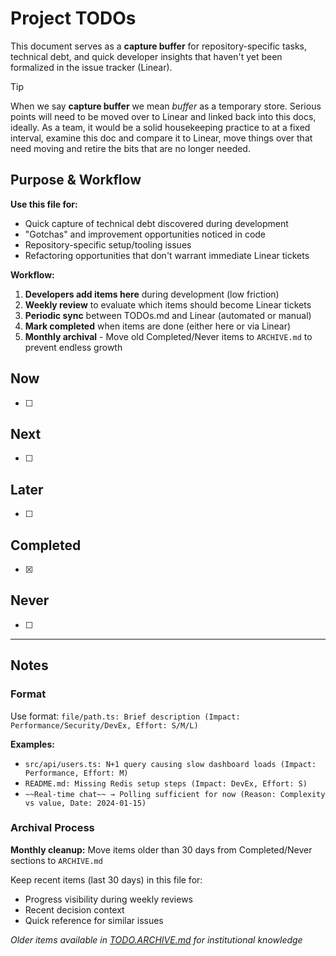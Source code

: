 # Project TODOs

This document serves as a **capture buffer** for repository-specific tasks, technical debt, and quick developer insights that haven't yet been formalized in the issue tracker (Linear). 

> [!TIP]
> When we say **capture buffer** we mean *buffer* as a temporary store. Serious points will need to be moved over to Linear and linked back into this docs, ideally. As a team, it would be a solid housekeeping practice to at a fixed interval, examine this doc and compare it to Linear, move things over that need moving and retire the bits that are no longer needed.

## Purpose & Workflow

**Use this file for:**
- Quick capture of technical debt discovered during development
- "Gotchas" and improvement opportunities noticed in code
- Repository-specific setup/tooling issues
- Refactoring opportunities that don't warrant immediate Linear tickets

**Workflow:**
1. **Developers add items here** during development (low friction)
2. **Weekly review** to evaluate which items should become Linear tickets
3. **Periodic sync** between TODOs.md and Linear (automated or manual)
4. **Mark completed** when items are done (either here or via Linear)
5. **Monthly archival** - Move old Completed/Never items to `ARCHIVE.md` to prevent endless growth

## Now

- [ ] 

## Next

- [ ] 

## Later

- [ ] 

## Completed

- [x] 

## Never

- [ ] 

---

## Notes

### Format
Use format: `file/path.ts: Brief description (Impact: Performance/Security/DevEx, Effort: S/M/L)`

**Examples:**
- `src/api/users.ts: N+1 query causing slow dashboard loads (Impact: Performance, Effort: M)`
- `README.md: Missing Redis setup steps (Impact: DevEx, Effort: S)`
- `~~Real-time chat~~ → Polling sufficient for now (Reason: Complexity vs value, Date: 2024-01-15)`

### Archival Process
**Monthly cleanup:** Move items older than 30 days from Completed/Never sections to `ARCHIVE.md`

Keep recent items (last 30 days) in this file for:
- Progress visibility during weekly reviews
- Recent decision context
- Quick reference for similar issues

*Older items available in [TODO.ARCHIVE.md](./TODO.ARCHIVE.md) for institutional knowledge*